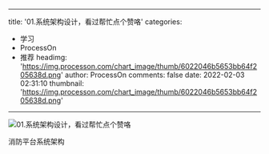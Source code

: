 
---
title: '01.系统架构设计，看过帮忙点个赞咯'
categories: 
 - 学习
 - ProcessOn
 - 推荐
headimg: 'https://img.processon.com/chart_image/thumb/6022046b5653bb64f205638d.png'
author: ProcessOn
comments: false
date: 2022-02-03 02:31:10
thumbnail: 'https://img.processon.com/chart_image/thumb/6022046b5653bb64f205638d.png'
---

<div>   
<img class="thumb" alt="01.系统架构设计，看过帮忙点个赞咯" src="https://img.processon.com/chart_image/thumb/6022046b5653bb64f205638d.png" referrerpolicy="no-referrer">
<p>消防平台系统架构</p>  
</div>
            